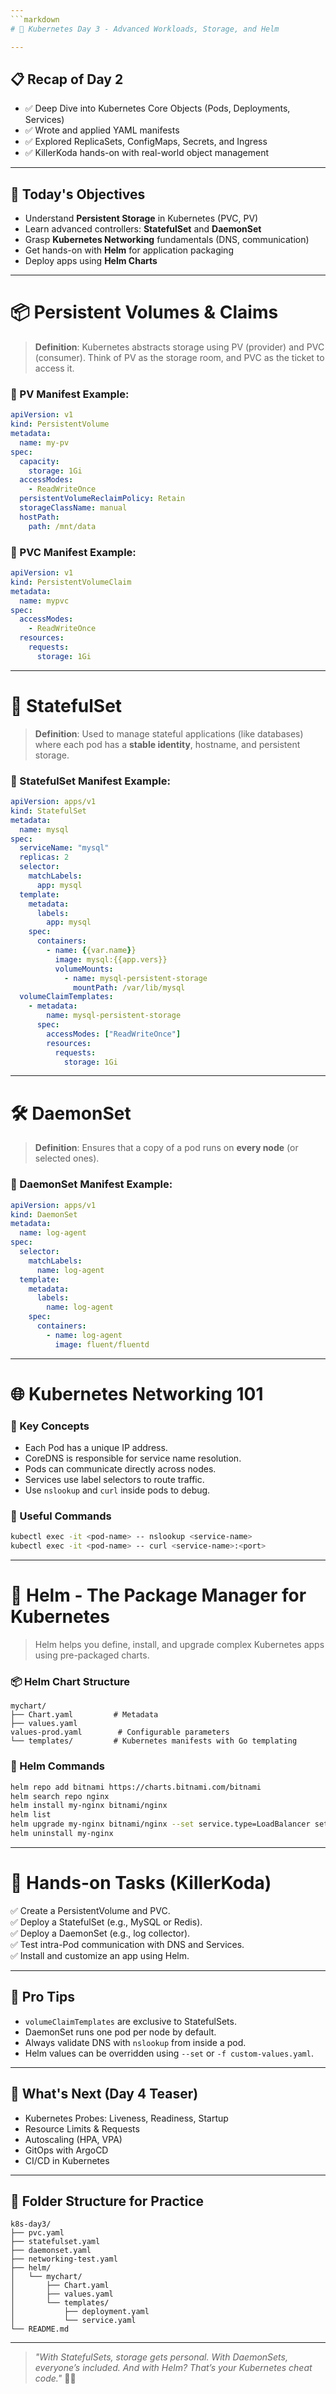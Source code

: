 ```yaml
---
```markdown
# 📘 Kubernetes Day 3 - Advanced Workloads, Storage, and Helm

---
```


## 📋 Recap of Day 2

- ✅ Deep Dive into Kubernetes Core Objects (Pods, Deployments, Services)
- ✅ Wrote and applied YAML manifests
- ✅ Explored ReplicaSets, ConfigMaps, Secrets, and Ingress
- ✅ KillerKoda hands-on with real-world object management

---

## 🎯 Today's Objectives

- Understand **Persistent Storage** in Kubernetes (PVC, PV)
- Learn advanced controllers: **StatefulSet** and **DaemonSet**
- Grasp **Kubernetes Networking** fundamentals (DNS, communication)
- Get hands-on with **Helm** for application packaging
- Deploy apps using **Helm Charts**

---

# 📦 Persistent Volumes & Claims

> **Definition**: Kubernetes abstracts storage using PV (provider) and PVC (consumer). Think of PV as the storage room, and PVC as the ticket to access it.

### 📄 PV Manifest Example:
```yaml
apiVersion: v1
kind: PersistentVolume
metadata:
  name: my-pv
spec:
  capacity:
    storage: 1Gi
  accessModes:
    - ReadWriteOnce
  persistentVolumeReclaimPolicy: Retain
  storageClassName: manual
  hostPath:
    path: /mnt/data
```

### 📄 PVC Manifest Example:
```yaml
apiVersion: v1
kind: PersistentVolumeClaim
metadata:
  name: mypvc
spec:
  accessModes:
    - ReadWriteOnce
  resources:
    requests:
      storage: 1Gi
```

---

# 🏢 StatefulSet

> **Definition**: Used to manage stateful applications (like databases) where each pod has a **stable identity**, hostname, and persistent storage.

### 📄 StatefulSet Manifest Example:
```yaml
apiVersion: apps/v1
kind: StatefulSet
metadata:
  name: mysql
spec:
  serviceName: "mysql"
  replicas: 2
  selector:
    matchLabels:
      app: mysql
  template:
    metadata:
      labels:
        app: mysql
    spec:
      containers:
        - name: {{var.name}}
          image: mysql:{{app.vers}}
          volumeMounts:
            - name: mysql-persistent-storage
              mountPath: /var/lib/mysql
  volumeClaimTemplates:
    - metadata:
        name: mysql-persistent-storage
      spec:
        accessModes: ["ReadWriteOnce"]
        resources:
          requests:
            storage: 1Gi
```

---

# 🛠 DaemonSet

> **Definition**: Ensures that a copy of a pod runs on **every node** (or selected ones).

### 📄 DaemonSet Manifest Example:
```yaml
apiVersion: apps/v1
kind: DaemonSet
metadata:
  name: log-agent
spec:
  selector:
    matchLabels:
      name: log-agent
  template:
    metadata:
      labels:
        name: log-agent
    spec:
      containers:
        - name: log-agent
          image: fluent/fluentd
```

---

# 🌐 Kubernetes Networking 101

### 🔑 Key Concepts

- Each Pod has a unique IP address.
- CoreDNS is responsible for service name resolution.
- Pods can communicate directly across nodes.
- Services use label selectors to route traffic.
- Use `nslookup` and `curl` inside pods to debug.

### 🧪 Useful Commands

```bash
kubectl exec -it <pod-name> -- nslookup <service-name>
kubectl exec -it <pod-name> -- curl <service-name>:<port>
```

---

# 🔧 Helm - The Package Manager for Kubernetes

> Helm helps you define, install, and upgrade complex Kubernetes apps using pre-packaged charts.

### 📦 Helm Chart Structure
```
mychart/
├── Chart.yaml         # Metadata
├── values.yaml 
values-prod.yaml        # Configurable parameters
└── templates/         # Kubernetes manifests with Go templating
```

### 🧪 Helm Commands

```bash
helm repo add bitnami https://charts.bitnami.com/bitnami
helm search repo nginx
helm install my-nginx bitnami/nginx
helm list
helm upgrade my-nginx bitnami/nginx --set service.type=LoadBalancer set --image=DEV_0053
helm uninstall my-nginx
```

---

# 🧪 Hands-on Tasks (KillerKoda)

✅ Create a PersistentVolume and PVC.  
✅ Deploy a StatefulSet (e.g., MySQL or Redis).  
✅ Deploy a DaemonSet (e.g., log collector).  
✅ Test intra-Pod communication with DNS and Services.  
✅ Install and customize an app using Helm.

---

## 🧠 Pro Tips

- `volumeClaimTemplates` are exclusive to StatefulSets.
- DaemonSet runs one pod per node by default.
- Always validate DNS with `nslookup` from inside a pod.
- Helm values can be overridden using `--set` or `-f custom-values.yaml`.

---

## 🔮 What's Next (Day 4 Teaser)

- Kubernetes Probes: Liveness, Readiness, Startup  
- Resource Limits & Requests  
- Autoscaling (HPA, VPA)  
- GitOps with ArgoCD  
- CI/CD in Kubernetes

---

## 📂 Folder Structure for Practice

```
k8s-day3/
├── pvc.yaml
├── statefulset.yaml
├── daemonset.yaml
├── networking-test.yaml
├── helm/
│   └── mychart/
│       ├── Chart.yaml
│       ├── values.yaml
│       └── templates/
│           ├── deployment.yaml
│           └── service.yaml
└── README.md
```

---

> _"With StatefulSets, storage gets personal. With DaemonSets, everyone’s included. And with Helm? That’s your Kubernetes cheat code."_ 🧙‍♂️
```